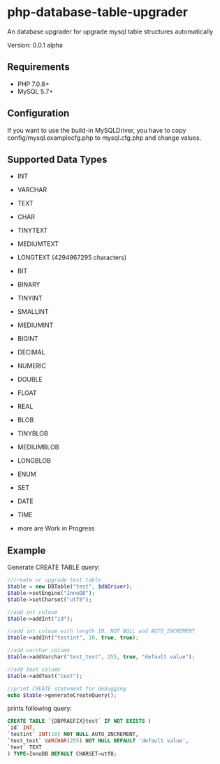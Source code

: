 # php-database-table-upgrader
An database upgrader for upgrade mysql table structures automatically

Version: 0.0.1 alpha

## Requirements
  - PHP 7.0.8+
  - MySQL 5.7+
  
## Configuration
If you want to use the build-in MySQLDriver, you have to copy config/mysql.examplecfg.php to mysql.cfg.php and change values.
  
## Supported Data Types
  - INT
  - VARCHAR
  - TEXT
  - CHAR
  - TINYTEXT
  - MEDIUMTEXT
  - LONGTEXT (4294967295 characters)
  - BIT
  - BINARY
  - TINYINT
  - SMALLINT
  - MEDIUMINT
  - BIGINT
  - DECIMAL
  - NUMERIC
  - DOUBLE
  - FLOAT
  - REAL
  - BLOB
  - TINYBLOB
  - MEDIUMBLOB
  - LONGBLOB
  - ENUM
  - SET
  - DATE
  - TIME
  
  - more are Work in Progress
  
## Example

Generate CREATE TABLE query:

```php
//create or upgrade test table
$table = new DBTable("test", $dbDriver);
$table->setEngine("InnoDB");
$table->setCharset("utf8");

//add int coloum
$table->addInt("id");

//add int coloum with length 10, NOT NULL and AUTO_INCREMENT
$table->addInt("testint", 10, true, true);

//add varchar column
$table->addVarchar("test_text", 255, true, "default value");

//add text column
$table->addText("text");

//print CREATE statement for debugging
echo $table->generateCreateQuery();
```

prints following query:
```sql
CREATE TABLE `{DBPRAEFIX}test` IF NOT EXISTS (
`id` INT,
`testint` INT(10) NOT NULL AUTO_INCREMENT,
`test_text` VARCHAR(255) NOT NULL DEFAULT 'default value',
`text` TEXT
) TYPE=InnoDB DEFAULT CHARSET=utf8;
```